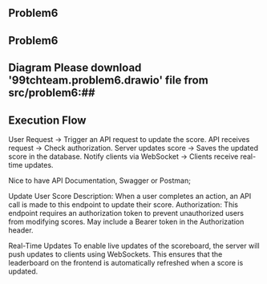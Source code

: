 
##  Problem6 ##
##  Problem6 ##

## Diagram Please download '99tchteam.problem6.drawio' file from src/problem6:##
## Execution Flow ##
User Request → Trigger an API request to update the score.
API receives request → Check authorization.
Server updates score → Saves the updated score in the database.
Notify clients via WebSocket → Clients receive real-time updates.

Nice to have API Documentation, Swagger or Postman;

Update User Score
Description: When a user completes an action, an API call is made to this endpoint to update their score.
Authorization: This endpoint requires an authorization token to prevent unauthorized users from modifying scores. May include a Bearer token in the Authorization header.

Real-Time Updates
To enable live updates of the scoreboard, the server will push updates to clients using WebSockets. This ensures that the leaderboard on the frontend is automatically refreshed when a score is updated.

